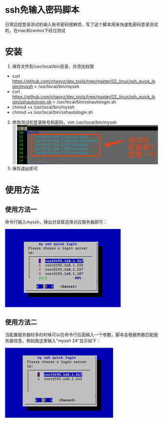 # ssh免输入密码脚本
日常远程登录测试机输入账号密码很麻烦，写了这个脚本用来快速免密码登录测试机，在mac和centos下经过测试
# 安装
1. 保存文件到/usr/local/bin目录，并添加权限
 - curl https://github.com/chaoyz/dev_tools/tree/master/02_linux/ssh_quick_login/myssh > /usr/local/bin/myssh
 - curl https://github.com/chaoyz/dev_tools/tree/master/02_linux/ssh_quick_login/sshautologin.sh > /usr/local/bin/sshautologin.sh
 - chmod +x /usr/local/bin/myssh
 - chmod +x /usr/local/bin/sshautologin.sh
2. 修改测试机登录账号和密码，vim /usr/local/bin/myssh
![图片1](https://github.com/chaoyz/dev_tools/raw/master/images/02_linux_ssh_quick_login.png)
3. 保存退出即可

# 使用方法
## 使用方法一
命令行输入myssh，弹出对话框选择对应服务器即可：

![图片1](https://github.com/chaoyz/dev_tools/raw/master/images/02_linux_ssh_quick_login_2.png)
## 使用方法二
当配置服务器较多的时候可以在命令行后面输入一个参数，脚本会根据参数匹配服务器信息，例如我这里输入"myssh 24"显示如下：

![图片1](https://github.com/chaoyz/dev_tools/raw/master/images/02_linux_ssh_quick_login_3.png)
